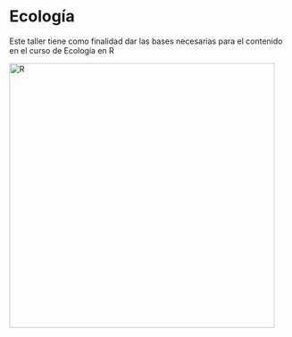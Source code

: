 # Ecología


Este taller tiene como finalidad dar las bases necesarias para el contenido en el curso de Ecología en R

<img width="475" alt="R" src="https://user-images.githubusercontent.com/80495486/201409733-561f3528-50e3-4108-9008-c010053e150f.png">
